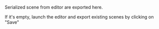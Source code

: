 Serialized scene from editor are exported here.

If it's empty, launch the editor and export existing scenes by clicking on "Save"